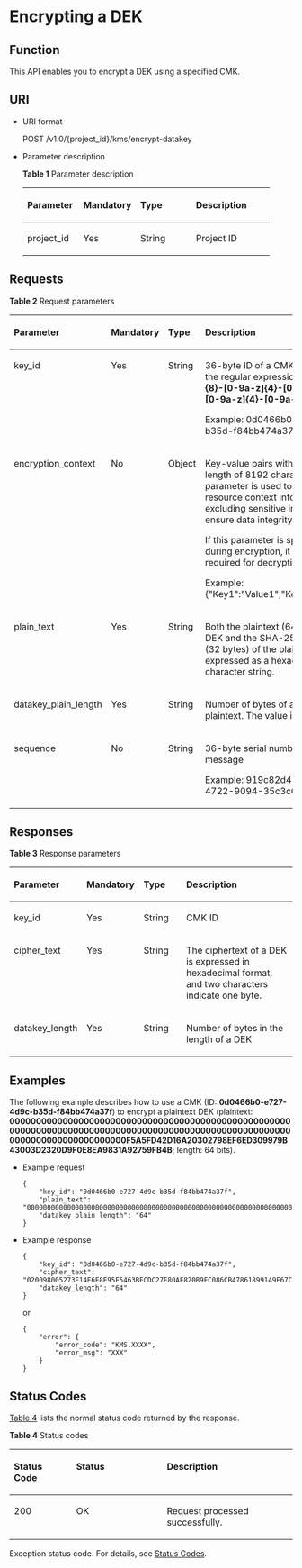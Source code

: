 # Encrypting a DEK<a name="kms_02_0022"></a>

## Function<a name="en-us_topic_0112992344_s1731a14fb0144c79bf0fa90c694f34f7"></a>

This API enables you to encrypt a DEK using a specified CMK.

## URI<a name="en-us_topic_0112992344_se70c3e5518a04f60b06032524dddfef4"></a>

-   URI format

    POST /v1.0/\{project\_id\}/kms/encrypt-datakey

-   Parameter description

    **Table  1**  Parameter description

    <a name="en-us_topic_0112992344_t982da1e0196d4ec1a28d1fbff2cc8191"></a>
    <table><thead align="left"><tr id="en-us_topic_0112992344_r6e963322c1e740d181726d2f0e91df5a"><th class="cellrowborder" valign="top" width="22.74%" id="mcps1.2.5.1.1"><p id="en-us_topic_0112992344_a3b5bbe5a7f644fd3a74cecbfb3f7ed60"><a name="en-us_topic_0112992344_a3b5bbe5a7f644fd3a74cecbfb3f7ed60"></a><a name="en-us_topic_0112992344_a3b5bbe5a7f644fd3a74cecbfb3f7ed60"></a><strong id="en-us_topic_0112992344_b842352706184616"><a name="en-us_topic_0112992344_b842352706184616"></a><a name="en-us_topic_0112992344_b842352706184616"></a>Parameter</strong></p>
    </th>
    <th class="cellrowborder" valign="top" width="23.119999999999997%" id="mcps1.2.5.1.2"><p id="en-us_topic_0112992344_ad98d2f62bd064b4e96ea922645197c24"><a name="en-us_topic_0112992344_ad98d2f62bd064b4e96ea922645197c24"></a><a name="en-us_topic_0112992344_ad98d2f62bd064b4e96ea922645197c24"></a><strong id="en-us_topic_0112992344_b842352706184620"><a name="en-us_topic_0112992344_b842352706184620"></a><a name="en-us_topic_0112992344_b842352706184620"></a>Mandatory</strong></p>
    </th>
    <th class="cellrowborder" valign="top" width="22.56%" id="mcps1.2.5.1.3"><p id="en-us_topic_0112992344_a3becf0b3aec9468984c2efc8d5abbea5"><a name="en-us_topic_0112992344_a3becf0b3aec9468984c2efc8d5abbea5"></a><a name="en-us_topic_0112992344_a3becf0b3aec9468984c2efc8d5abbea5"></a>Type</p>
    </th>
    <th class="cellrowborder" valign="top" width="31.580000000000002%" id="mcps1.2.5.1.4"><p id="en-us_topic_0112992344_a6bb6f1fe56a2454982832e8d56d354d8"><a name="en-us_topic_0112992344_a6bb6f1fe56a2454982832e8d56d354d8"></a><a name="en-us_topic_0112992344_a6bb6f1fe56a2454982832e8d56d354d8"></a>Description</p>
    </th>
    </tr>
    </thead>
    <tbody><tr id="en-us_topic_0112992344_r69bf37b65d3f446eab7b3f4d1b2fcec0"><td class="cellrowborder" valign="top" width="22.74%" headers="mcps1.2.5.1.1 "><p id="en-us_topic_0112992344_ae42d73592f58424ea93a11e52d2478dd"><a name="en-us_topic_0112992344_ae42d73592f58424ea93a11e52d2478dd"></a><a name="en-us_topic_0112992344_ae42d73592f58424ea93a11e52d2478dd"></a>project_id</p>
    </td>
    <td class="cellrowborder" valign="top" width="23.119999999999997%" headers="mcps1.2.5.1.2 "><p id="en-us_topic_0112992344_a56440c0f0ae34ba3b8033d1247673984"><a name="en-us_topic_0112992344_a56440c0f0ae34ba3b8033d1247673984"></a><a name="en-us_topic_0112992344_a56440c0f0ae34ba3b8033d1247673984"></a>Yes</p>
    </td>
    <td class="cellrowborder" valign="top" width="22.56%" headers="mcps1.2.5.1.3 "><p id="en-us_topic_0112992344_a1a4a71c11a4a45a58d0de2fbe009e9d9"><a name="en-us_topic_0112992344_a1a4a71c11a4a45a58d0de2fbe009e9d9"></a><a name="en-us_topic_0112992344_a1a4a71c11a4a45a58d0de2fbe009e9d9"></a>String</p>
    </td>
    <td class="cellrowborder" valign="top" width="31.580000000000002%" headers="mcps1.2.5.1.4 "><p id="en-us_topic_0112992344_a1314869d2dc147b38461e037d622f7b4"><a name="en-us_topic_0112992344_a1314869d2dc147b38461e037d622f7b4"></a><a name="en-us_topic_0112992344_a1314869d2dc147b38461e037d622f7b4"></a>Project ID</p>
    </td>
    </tr>
    </tbody>
    </table>


## Requests<a name="en-us_topic_0112992344_seb7b7901701247fab30a59b76f1c7f93"></a>

**Table  2**  Request parameters

<a name="en-us_topic_0112992344_table46221022101230"></a>
<table><thead align="left"><tr id="en-us_topic_0112992344_row9315574101230"><th class="cellrowborder" valign="top" width="17%" id="mcps1.2.5.1.1"><p id="en-us_topic_0112992344_p16364058101230"><a name="en-us_topic_0112992344_p16364058101230"></a><a name="en-us_topic_0112992344_p16364058101230"></a><strong id="en-us_topic_0112992344_b264481518"><a name="en-us_topic_0112992344_b264481518"></a><a name="en-us_topic_0112992344_b264481518"></a>Parameter</strong></p>
</th>
<th class="cellrowborder" valign="top" width="16%" id="mcps1.2.5.1.2"><p id="en-us_topic_0112992344_p57514295101230"><a name="en-us_topic_0112992344_p57514295101230"></a><a name="en-us_topic_0112992344_p57514295101230"></a><strong id="en-us_topic_0112992344_b842352706184654"><a name="en-us_topic_0112992344_b842352706184654"></a><a name="en-us_topic_0112992344_b842352706184654"></a>Mandatory</strong></p>
</th>
<th class="cellrowborder" valign="top" width="17%" id="mcps1.2.5.1.3"><p id="en-us_topic_0112992344_p50420322101230"><a name="en-us_topic_0112992344_p50420322101230"></a><a name="en-us_topic_0112992344_p50420322101230"></a><strong id="en-us_topic_0112992344_b842352706184650"><a name="en-us_topic_0112992344_b842352706184650"></a><a name="en-us_topic_0112992344_b842352706184650"></a>Type</strong></p>
</th>
<th class="cellrowborder" valign="top" width="50%" id="mcps1.2.5.1.4"><p id="en-us_topic_0112992344_p28146304101230"><a name="en-us_topic_0112992344_p28146304101230"></a><a name="en-us_topic_0112992344_p28146304101230"></a>Description</p>
</th>
</tr>
</thead>
<tbody><tr id="en-us_topic_0112992344_row44009584101643"><td class="cellrowborder" valign="top" width="17%" headers="mcps1.2.5.1.1 "><p id="en-us_topic_0112992344_p30581115113751"><a name="en-us_topic_0112992344_p30581115113751"></a><a name="en-us_topic_0112992344_p30581115113751"></a>key_id</p>
</td>
<td class="cellrowborder" valign="top" width="16%" headers="mcps1.2.5.1.2 "><p id="en-us_topic_0112992344_p54306670113751"><a name="en-us_topic_0112992344_p54306670113751"></a><a name="en-us_topic_0112992344_p54306670113751"></a>Yes</p>
</td>
<td class="cellrowborder" valign="top" width="17%" headers="mcps1.2.5.1.3 "><p id="en-us_topic_0112992344_p61151280113751"><a name="en-us_topic_0112992344_p61151280113751"></a><a name="en-us_topic_0112992344_p61151280113751"></a>String</p>
</td>
<td class="cellrowborder" valign="top" width="50%" headers="mcps1.2.5.1.4 "><p id="en-us_topic_0112992344_p15086246172845"><a name="en-us_topic_0112992344_p15086246172845"></a><a name="en-us_topic_0112992344_p15086246172845"></a>36-byte ID of a CMK that matches the regular expression <span class="parmvalue" id="en-us_topic_0112992344_parmvalue80435593163333"><a name="en-us_topic_0112992344_parmvalue80435593163333"></a><a name="en-us_topic_0112992344_parmvalue80435593163333"></a><b>^[0-9a-z]{8}-[0-9a-z]{4}-[0-9a-z]{4}-[0-9a-z]{4}-[0-9a-z]{12}$</b></span></p>
<p id="en-us_topic_0112992344_p36764124113751"><a name="en-us_topic_0112992344_p36764124113751"></a><a name="en-us_topic_0112992344_p36764124113751"></a>Example: 0d0466b0-e727-4d9c-b35d-f84bb474a37f</p>
</td>
</tr>
<tr id="en-us_topic_0112992344_row6126595713547"><td class="cellrowborder" valign="top" width="17%" headers="mcps1.2.5.1.1 "><p id="en-us_topic_0112992344_p6359549113547"><a name="en-us_topic_0112992344_p6359549113547"></a><a name="en-us_topic_0112992344_p6359549113547"></a>encryption_context</p>
</td>
<td class="cellrowborder" valign="top" width="16%" headers="mcps1.2.5.1.2 "><p id="en-us_topic_0112992344_p3421543413547"><a name="en-us_topic_0112992344_p3421543413547"></a><a name="en-us_topic_0112992344_p3421543413547"></a>No</p>
</td>
<td class="cellrowborder" valign="top" width="17%" headers="mcps1.2.5.1.3 "><p id="en-us_topic_0112992344_p5096118613547"><a name="en-us_topic_0112992344_p5096118613547"></a><a name="en-us_topic_0112992344_p5096118613547"></a>Object</p>
</td>
<td class="cellrowborder" valign="top" width="50%" headers="mcps1.2.5.1.4 "><p id="en-us_topic_0112992344_p299262517255"><a name="en-us_topic_0112992344_p299262517255"></a><a name="en-us_topic_0112992344_p299262517255"></a>Key-value pairs with a maximum length of 8192 characters. This parameter is used to record resource context information, excluding sensitive information, to ensure data integrity.</p>
<p id="en-us_topic_0112992344_p87033116108"><a name="en-us_topic_0112992344_p87033116108"></a><a name="en-us_topic_0112992344_p87033116108"></a>If this parameter is specified during encryption, it is also required for decryption.</p>
<p id="en-us_topic_0112992344_p1998675413547"><a name="en-us_topic_0112992344_p1998675413547"></a><a name="en-us_topic_0112992344_p1998675413547"></a>Example: {"Key1":"Value1","Key2":"Value2"}</p>
</td>
</tr>
<tr id="en-us_topic_0112992344_row57603225101653"><td class="cellrowborder" valign="top" width="17%" headers="mcps1.2.5.1.1 "><p id="en-us_topic_0112992344_p40816810113819"><a name="en-us_topic_0112992344_p40816810113819"></a><a name="en-us_topic_0112992344_p40816810113819"></a>plain_text</p>
</td>
<td class="cellrowborder" valign="top" width="16%" headers="mcps1.2.5.1.2 "><p id="en-us_topic_0112992344_p34729111113819"><a name="en-us_topic_0112992344_p34729111113819"></a><a name="en-us_topic_0112992344_p34729111113819"></a>Yes</p>
</td>
<td class="cellrowborder" valign="top" width="17%" headers="mcps1.2.5.1.3 "><p id="en-us_topic_0112992344_p17827348113819"><a name="en-us_topic_0112992344_p17827348113819"></a><a name="en-us_topic_0112992344_p17827348113819"></a>String</p>
</td>
<td class="cellrowborder" valign="top" width="50%" headers="mcps1.2.5.1.4 "><p id="en-us_topic_0112992344_p965135964018"><a name="en-us_topic_0112992344_p965135964018"></a><a name="en-us_topic_0112992344_p965135964018"></a>Both the plaintext (64 bytes) of a DEK and the SHA-256 hash value (32 bytes) of the plaintext are expressed as a hexadecimal character string.</p>
</td>
</tr>
<tr id="en-us_topic_0112992344_row2638193101722"><td class="cellrowborder" valign="top" width="17%" headers="mcps1.2.5.1.1 "><p id="en-us_topic_0112992344_p63747682113930"><a name="en-us_topic_0112992344_p63747682113930"></a><a name="en-us_topic_0112992344_p63747682113930"></a>datakey_plain_length</p>
</td>
<td class="cellrowborder" valign="top" width="16%" headers="mcps1.2.5.1.2 "><p id="en-us_topic_0112992344_p26101679113930"><a name="en-us_topic_0112992344_p26101679113930"></a><a name="en-us_topic_0112992344_p26101679113930"></a>Yes</p>
</td>
<td class="cellrowborder" valign="top" width="17%" headers="mcps1.2.5.1.3 "><p id="en-us_topic_0112992344_p63288584113930"><a name="en-us_topic_0112992344_p63288584113930"></a><a name="en-us_topic_0112992344_p63288584113930"></a>String</p>
</td>
<td class="cellrowborder" valign="top" width="50%" headers="mcps1.2.5.1.4 "><p id="en-us_topic_0112992344_p7134121514415"><a name="en-us_topic_0112992344_p7134121514415"></a><a name="en-us_topic_0112992344_p7134121514415"></a>Number of bytes of a DEK in plaintext. The value is <strong id="en-us_topic_0112992344_b14844103283612"><a name="en-us_topic_0112992344_b14844103283612"></a><a name="en-us_topic_0112992344_b14844103283612"></a>64</strong>.</p>
</td>
</tr>
<tr id="en-us_topic_0112992344_row35142504101726"><td class="cellrowborder" valign="top" width="17%" headers="mcps1.2.5.1.1 "><p id="en-us_topic_0112992344_p269135101746"><a name="en-us_topic_0112992344_p269135101746"></a><a name="en-us_topic_0112992344_p269135101746"></a>sequence</p>
</td>
<td class="cellrowborder" valign="top" width="16%" headers="mcps1.2.5.1.2 "><p id="en-us_topic_0112992344_p20967256101746"><a name="en-us_topic_0112992344_p20967256101746"></a><a name="en-us_topic_0112992344_p20967256101746"></a>No</p>
</td>
<td class="cellrowborder" valign="top" width="17%" headers="mcps1.2.5.1.3 "><p id="en-us_topic_0112992344_p21799971101746"><a name="en-us_topic_0112992344_p21799971101746"></a><a name="en-us_topic_0112992344_p21799971101746"></a>String</p>
</td>
<td class="cellrowborder" valign="top" width="50%" headers="mcps1.2.5.1.4 "><p id="en-us_topic_0112992344_p1376019217293"><a name="en-us_topic_0112992344_p1376019217293"></a><a name="en-us_topic_0112992344_p1376019217293"></a>36-byte serial number of a request message</p>
<p id="en-us_topic_0112992344_p20626198101746"><a name="en-us_topic_0112992344_p20626198101746"></a><a name="en-us_topic_0112992344_p20626198101746"></a>Example: 919c82d4-8046-4722-9094-35c3c6524cff</p>
</td>
</tr>
</tbody>
</table>

## Responses<a name="en-us_topic_0112992344_sfadd53a5f4714e8f87811818d62d0296"></a>

**Table  3**  Response parameters

<a name="en-us_topic_0112992344_t98d238e10953421e84a073707024c329"></a>
<table><thead align="left"><tr id="en-us_topic_0112992344_r144a2c52c5054c6d9243eb2ef3875a21"><th class="cellrowborder" valign="top" width="17%" id="mcps1.2.5.1.1"><p id="en-us_topic_0112992344_a9156e0b03f054d4e8547e0787f88a51b"><a name="en-us_topic_0112992344_a9156e0b03f054d4e8547e0787f88a51b"></a><a name="en-us_topic_0112992344_a9156e0b03f054d4e8547e0787f88a51b"></a><strong id="en-us_topic_0112992344_b63432748"><a name="en-us_topic_0112992344_b63432748"></a><a name="en-us_topic_0112992344_b63432748"></a>Parameter</strong></p>
</th>
<th class="cellrowborder" valign="top" width="16%" id="mcps1.2.5.1.2"><p id="en-us_topic_0112992344_a1851157c81e14d7f82db752a5737195a"><a name="en-us_topic_0112992344_a1851157c81e14d7f82db752a5737195a"></a><a name="en-us_topic_0112992344_a1851157c81e14d7f82db752a5737195a"></a><strong id="en-us_topic_0112992344_b842352706184736"><a name="en-us_topic_0112992344_b842352706184736"></a><a name="en-us_topic_0112992344_b842352706184736"></a>Mandatory</strong></p>
</th>
<th class="cellrowborder" valign="top" width="17%" id="mcps1.2.5.1.3"><p id="en-us_topic_0112992344_a39360acf5daf4c01a1ebddeff5d68a1c"><a name="en-us_topic_0112992344_a39360acf5daf4c01a1ebddeff5d68a1c"></a><a name="en-us_topic_0112992344_a39360acf5daf4c01a1ebddeff5d68a1c"></a><strong id="en-us_topic_0112992344_b842352706184730"><a name="en-us_topic_0112992344_b842352706184730"></a><a name="en-us_topic_0112992344_b842352706184730"></a>Type</strong></p>
</th>
<th class="cellrowborder" valign="top" width="50%" id="mcps1.2.5.1.4"><p id="en-us_topic_0112992344_a0097000016b14857972b7929bcaaa038"><a name="en-us_topic_0112992344_a0097000016b14857972b7929bcaaa038"></a><a name="en-us_topic_0112992344_a0097000016b14857972b7929bcaaa038"></a>Description</p>
</th>
</tr>
</thead>
<tbody><tr id="en-us_topic_0112992344_r3c4af7b36e9240d197ab56255e37b83c"><td class="cellrowborder" valign="top" width="17%" headers="mcps1.2.5.1.1 "><p id="en-us_topic_0112992344_p43705601102713"><a name="en-us_topic_0112992344_p43705601102713"></a><a name="en-us_topic_0112992344_p43705601102713"></a>key_id</p>
</td>
<td class="cellrowborder" valign="top" width="16%" headers="mcps1.2.5.1.2 "><p id="en-us_topic_0112992344_p63384753102713"><a name="en-us_topic_0112992344_p63384753102713"></a><a name="en-us_topic_0112992344_p63384753102713"></a>Yes</p>
</td>
<td class="cellrowborder" valign="top" width="17%" headers="mcps1.2.5.1.3 "><p id="en-us_topic_0112992344_p50492797102713"><a name="en-us_topic_0112992344_p50492797102713"></a><a name="en-us_topic_0112992344_p50492797102713"></a>String</p>
</td>
<td class="cellrowborder" valign="top" width="50%" headers="mcps1.2.5.1.4 "><p id="en-us_topic_0112992344_p33891398102713"><a name="en-us_topic_0112992344_p33891398102713"></a><a name="en-us_topic_0112992344_p33891398102713"></a>CMK ID</p>
</td>
</tr>
<tr id="en-us_topic_0112992344_rf212a916c502452a8e151eba2f118272"><td class="cellrowborder" valign="top" width="17%" headers="mcps1.2.5.1.1 "><p id="en-us_topic_0112992344_p39084276114251"><a name="en-us_topic_0112992344_p39084276114251"></a><a name="en-us_topic_0112992344_p39084276114251"></a>cipher_text</p>
</td>
<td class="cellrowborder" valign="top" width="16%" headers="mcps1.2.5.1.2 "><p id="en-us_topic_0112992344_p8966119114251"><a name="en-us_topic_0112992344_p8966119114251"></a><a name="en-us_topic_0112992344_p8966119114251"></a>Yes</p>
</td>
<td class="cellrowborder" valign="top" width="17%" headers="mcps1.2.5.1.3 "><p id="en-us_topic_0112992344_p11709755114251"><a name="en-us_topic_0112992344_p11709755114251"></a><a name="en-us_topic_0112992344_p11709755114251"></a>String</p>
</td>
<td class="cellrowborder" valign="top" width="50%" headers="mcps1.2.5.1.4 "><p id="en-us_topic_0112992344_p55167072114251"><a name="en-us_topic_0112992344_p55167072114251"></a><a name="en-us_topic_0112992344_p55167072114251"></a>The ciphertext of a DEK is expressed in hexadecimal format, and two characters indicate one byte.</p>
</td>
</tr>
<tr id="en-us_topic_0112992344_row2815702411432"><td class="cellrowborder" valign="top" width="17%" headers="mcps1.2.5.1.1 "><p id="en-us_topic_0112992344_p52145403114310"><a name="en-us_topic_0112992344_p52145403114310"></a><a name="en-us_topic_0112992344_p52145403114310"></a>datakey_length</p>
</td>
<td class="cellrowborder" valign="top" width="16%" headers="mcps1.2.5.1.2 "><p id="en-us_topic_0112992344_p5005242114310"><a name="en-us_topic_0112992344_p5005242114310"></a><a name="en-us_topic_0112992344_p5005242114310"></a>Yes</p>
</td>
<td class="cellrowborder" valign="top" width="17%" headers="mcps1.2.5.1.3 "><p id="en-us_topic_0112992344_p63028134114310"><a name="en-us_topic_0112992344_p63028134114310"></a><a name="en-us_topic_0112992344_p63028134114310"></a>String</p>
</td>
<td class="cellrowborder" valign="top" width="50%" headers="mcps1.2.5.1.4 "><p id="en-us_topic_0112992344_p2771421114310"><a name="en-us_topic_0112992344_p2771421114310"></a><a name="en-us_topic_0112992344_p2771421114310"></a>Number of bytes in the length of a DEK</p>
</td>
</tr>
</tbody>
</table>

## Examples<a name="en-us_topic_0112992344_section144011443913"></a>

The following example describes how to use a CMK \(ID:  **0d0466b0-e727-4d9c-b35d-f84bb474a37f**\) to encrypt a plaintext DEK \(plaintext:  **00000000000000000000000000000000000000000000000000000000000000000000000000000000000000000000000000000000000000000000000000000000F5A5FD42D16A20302798EF6ED309979B43003D2320D9F0E8EA9831A92759FB4B**; length: 64 bits\).

-   Example request

    ```
    {
        "key_id": "0d0466b0-e727-4d9c-b35d-f84bb474a37f",
        "plain_text": "00000000000000000000000000000000000000000000000000000000000000000000000000000000000000000000000000000000000000000000000000000000F5A5FD42D16A20302798EF6ED309979B43003D2320D9F0E8EA9831A92759FB4B",
        "datakey_plain_length": "64"
    }
    ```

-   Example response

    ```
    {
        "key_id": "0d0466b0-e727-4d9c-b35d-f84bb474a37f",
        "cipher_text": "020098005273E14E6E8E95F5463BECDC27E80AF820B9FC086CB47861899149F67CF07DAFF2810B7D27BDF19AB7632488E0926A48DB2FC85BEA905119411B46244C5E6B8036C60A0B0B4842FFE6994518E89C19B1C1D688D9043BCD6053EA7BA0652642CE59F2543C80669139F4F71ABB9BD9A24330643034363662302D653732372D346439632D623335642D66383462623437346133376600000000D34457984F9730D57F228C210FD22CA6017913964B21D4ECE45D81092BB9112E",
        "datakey_length": "64"
    }
    ```

    or

    ```
    {
        "error": {
            "error_code": "KMS.XXXX",
            "error_msg": "XXX"
        }
    }
    ```


## Status Codes<a name="en-us_topic_0112992344_section3454223421"></a>

[Table 4](#en-us_topic_0112992344_en-us_topic_0112992294_en-us_topic_0079615001_table20596071)  lists the normal status code returned by the response.

**Table  4**  Status codes

<a name="en-us_topic_0112992344_en-us_topic_0112992294_en-us_topic_0079615001_table20596071"></a>
<table><thead align="left"><tr id="en-us_topic_0112992344_en-us_topic_0112992294_en-us_topic_0079615001_row9746163"><th class="cellrowborder" valign="top" width="22%" id="mcps1.2.4.1.1"><p id="en-us_topic_0112992344_en-us_topic_0112992294_p57545694203043"><a name="en-us_topic_0112992344_en-us_topic_0112992294_p57545694203043"></a><a name="en-us_topic_0112992344_en-us_topic_0112992294_p57545694203043"></a>Status Code</p>
</th>
<th class="cellrowborder" valign="top" width="32%" id="mcps1.2.4.1.2"><p id="en-us_topic_0112992344_en-us_topic_0112992294_p4531342288"><a name="en-us_topic_0112992344_en-us_topic_0112992294_p4531342288"></a><a name="en-us_topic_0112992344_en-us_topic_0112992294_p4531342288"></a>Status</p>
</th>
<th class="cellrowborder" valign="top" width="46%" id="mcps1.2.4.1.3"><p id="en-us_topic_0112992344_en-us_topic_0112992294_p30689603203043"><a name="en-us_topic_0112992344_en-us_topic_0112992294_p30689603203043"></a><a name="en-us_topic_0112992344_en-us_topic_0112992294_p30689603203043"></a>Description</p>
</th>
</tr>
</thead>
<tbody><tr id="en-us_topic_0112992344_en-us_topic_0112992294_en-us_topic_0079615001_row48621261"><td class="cellrowborder" valign="top" width="22%" headers="mcps1.2.4.1.1 "><p id="en-us_topic_0112992344_en-us_topic_0112992294_en-us_topic_0079615001_p46008046"><a name="en-us_topic_0112992344_en-us_topic_0112992294_en-us_topic_0079615001_p46008046"></a><a name="en-us_topic_0112992344_en-us_topic_0112992294_en-us_topic_0079615001_p46008046"></a>200</p>
</td>
<td class="cellrowborder" valign="top" width="32%" headers="mcps1.2.4.1.2 "><p id="en-us_topic_0112992344_en-us_topic_0112992294_p7538425819"><a name="en-us_topic_0112992344_en-us_topic_0112992294_p7538425819"></a><a name="en-us_topic_0112992344_en-us_topic_0112992294_p7538425819"></a>OK</p>
</td>
<td class="cellrowborder" valign="top" width="46%" headers="mcps1.2.4.1.3 "><p id="en-us_topic_0112992344_en-us_topic_0112992294_p1885682315512"><a name="en-us_topic_0112992344_en-us_topic_0112992294_p1885682315512"></a><a name="en-us_topic_0112992344_en-us_topic_0112992294_p1885682315512"></a>Request processed successfully.</p>
</td>
</tr>
</tbody>
</table>

Exception status code. For details, see  [Status Codes](status-codes.md#kms_02_0301).

